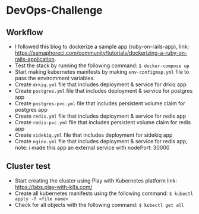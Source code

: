 # DevOps-Challenge 
## Workflow
* I followed this blog to dockerize a sample app (ruby-on-rails-app), link: https://semaphoreci.com/community/tutorials/dockerizing-a-ruby-on-rails-application.
* Test the stack by running the following command: ```$ docker-compose up``` 
* Start making kubernetes manifests by making ```env-configmap.yml``` file to pass the enviromment variables.
* Create ```drkiq.yml``` file that includes deployment & service for drkiq app
* Create ```postgres.yml``` file that includes deployment & service for postgres app
* Create ```postgres-pvc.yml``` file that includes persistent volume claim for postgres app
* Create ```redis.yml``` file that includes deployment & service for redis app
* Create ```redis-pvc.yml``` file that includes persistent volume claim for redis app
* Create ```sidekiq.yml``` file that includes deployment for sidekiq app 
* Create ```nginx.yml``` file that includes deployment & service for redis app, note: i made this app an external service with nodePort: 30000
## Cluster test
* Start creating the cluster using Play with Kubernetes platform link: https://labs.play-with-k8s.com/
* Create all kubernetes manifests using the following command: ```$ kubectl apply -f <file name>```
* Check for all objects with the following command: ```$ kubectl get all``` 
